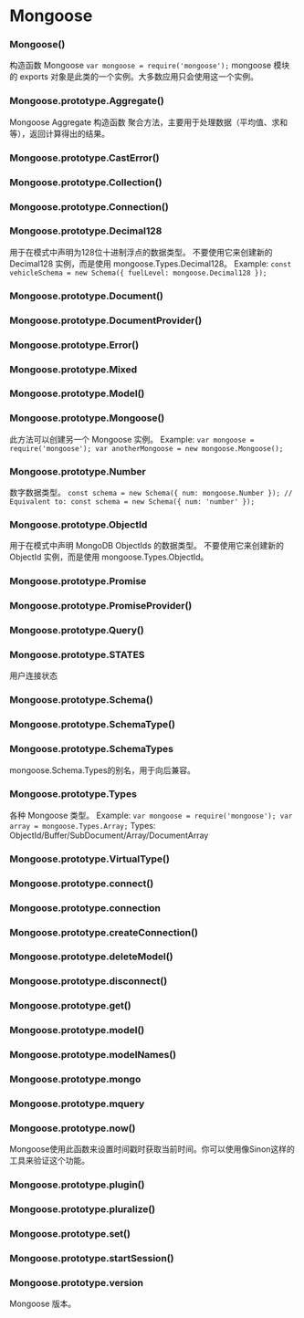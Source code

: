 
# Mongoose

### Mongoose()
构造函数 Mongoose
`var mongoose = require('mongoose');`
mongoose 模块的 exports 对象是此类的一个实例。大多数应用只会使用这一个实例。

### Mongoose.prototype.Aggregate()
Mongoose Aggregate 构造函数 
聚合方法，主要用于处理数据（平均值、求和等），返回计算得出的结果。

### Mongoose.prototype.CastError()

### Mongoose.prototype.Collection()

### Mongoose.prototype.Connection()

### Mongoose.prototype.Decimal128
用于在模式中声明为128位十进制浮点的数据类型。
不要使用它来创建新的 Decimal128 实例，而是使用 mongoose.Types.Decimal128。
Example:
`const vehicleSchema = new Schema({ fuelLevel: mongoose.Decimal128 });`

### Mongoose.prototype.Document()

### Mongoose.prototype.DocumentProvider()

### Mongoose.prototype.Error()

### Mongoose.prototype.Mixed

### Mongoose.prototype.Model()

### Mongoose.prototype.Mongoose()
此方法可以创建另一个 Mongoose 实例。
Example:
`
var mongoose = require('mongoose');
var anotherMongoose = new mongoose.Mongoose();
`

### Mongoose.prototype.Number
数字数据类型。
`
const schema = new Schema({ num: mongoose.Number });
// Equivalent to:
const schema = new Schema({ num: 'number' });
`

### Mongoose.prototype.ObjectId
用于在模式中声明 MongoDB ObjectIds 的数据类型。
不要使用它来创建新的 ObjectId 实例，而是使用 mongoose.Types.ObjectId。

### Mongoose.prototype.Promise

### Mongoose.prototype.PromiseProvider()

### Mongoose.prototype.Query()

### Mongoose.prototype.STATES
用户连接状态

### Mongoose.prototype.Schema()

### Mongoose.prototype.SchemaType()

### Mongoose.prototype.SchemaTypes
mongoose.Schema.Types的别名，用于向后兼容。

### Mongoose.prototype.Types
各种 Mongoose 类型。
Example:
`
var mongoose = require('mongoose');
var array = mongoose.Types.Array;
`
Types:
ObjectId/Buffer/SubDocument/Array/DocumentArray

### Mongoose.prototype.VirtualType()

### Mongoose.prototype.connect()

### Mongoose.prototype.connection

### Mongoose.prototype.createConnection()

### Mongoose.prototype.deleteModel()

### Mongoose.prototype.disconnect()

### Mongoose.prototype.get()

### Mongoose.prototype.model()

### Mongoose.prototype.modelNames()

### Mongoose.prototype.mongo

### Mongoose.prototype.mquery

### Mongoose.prototype.now()
Mongoose使用此函数来设置时间戳时获取当前时间。你可以使用像Sinon这样的工具来验证这个功能。

### Mongoose.prototype.plugin()

### Mongoose.prototype.pluralize()

### Mongoose.prototype.set()

### Mongoose.prototype.startSession()

### Mongoose.prototype.version
Mongoose 版本。



